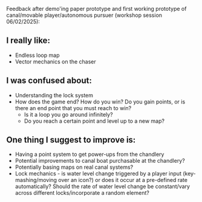Feedback after demo'ing paper prototype and first working prototype of canal/movable player/autonomous pursuer (workshop session 06/02/2025):

## I really like:

- Endless loop map
- Vector mechanics on the chaser

## I was confused about:

- Understanding the lock system
- How does the game end? How do you win? Do you gain points, or is there an end point that you must reach to win?
  - Is it a loop you go around infinitely?
  - Do you reach a certain point and level up to a new map? 

## One thing I suggest to improve is:

- Having a point system to get power-ups from the chandlery
- Potential improvements to canal boat purchasable at the chandlery?
- Potentially basing maps on real canal systems?
- Lock mechanics - is water level change triggered by a player input (key-mashing/moving over an icon?) or does it occur at a pre-defined rate automatically? Should the rate of water level change be constant/vary across different locks/incorporate a random element? 
